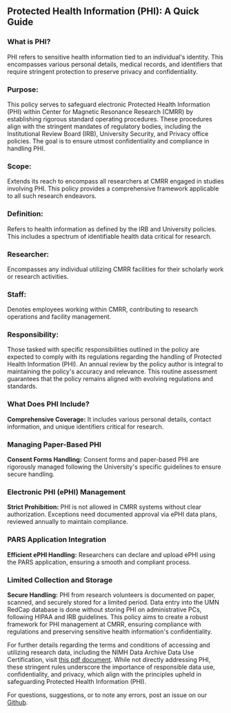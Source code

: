 ## Protected Health Information (PHI): A Quick Guide

### What is PHI?

PHI refers to sensitive health information tied to an individual's identity. This encompasses various personal details, medical records, and identifiers that require stringent protection to preserve privacy and confidentiality.

### Purpose: 

This policy serves to safeguard electronic Protected Health Information (PHI) within Center for Magnetic Resonance Research (CMRR) by establishing rigorous standard operating procedures. These procedures align with the stringent mandates of regulatory bodies, including the Institutional Review Board (IRB), University Security, and Privacy office policies. The goal is to ensure utmost confidentiality and compliance in handling PHI.

### Scope: 
Extends its reach to encompass all researchers at CMRR engaged in studies involving PHI. This policy provides a comprehensive framework applicable to all such research endeavors.

### Definition:
Refers to health information as defined by the IRB and University policies. This includes a spectrum of identifiable health data critical for research.

### Researcher: 
Encompasses any individual utilizing CMRR facilities for their scholarly work or research activities.

### Staff: 
Denotes employees working within CMRR, contributing to research operations and facility management.

### Responsibility:

Those tasked with specific responsibilities outlined in the policy are expected to comply with its regulations regarding the handling of Protected Health Information (PHI).
An annual review by the policy author is integral to maintaining the policy's accuracy and relevance. This routine assessment guarantees that the policy remains aligned with evolving regulations and standards.

### What Does PHI Include?

**Comprehensive Coverage:** It includes various personal details, contact information, and unique identifiers critical for research.

### Managing Paper-Based PHI

**Consent Forms Handling:** Consent forms and paper-based PHI are rigorously managed following the University's specific guidelines to ensure secure handling.

### Electronic PHI (ePHI) Management

**Strict Prohibition:** PHI is not allowed in CMRR systems without clear authorization. Exceptions need documented approval via ePHI data plans, reviewed annually to maintain compliance.

### PARS Application Integration

**Efficient ePHI Handling:** Researchers can declare and upload ePHI using the PARS application, ensuring a smooth and compliant process.

### Limited Collection and Storage

**Secure Handling:** PHI from research volunteers is documented on paper, scanned, and securely stored for a limited period. Data entry into the UMN RedCap database is done without storing PHI on administrative PCs, following HIPAA and IRB guidelines.
This policy aims to create a robust framework for PHI management at CMRR, ensuring compliance with regulations and preserving sensitive health information's confidentiality.

For further details regarding the terms and conditions of accessing and utilizing research data, including the NIMH Data Archive Data Use Certification, visit [this pdf document](https://nda.nih.gov/ndapublicweb/Documents/NDA+Data+Access+Request+DUC+FINAL.pdf).  While not directly addressing PHI, these stringent rules underscore the importance of responsible data use, confidentiality, and privacy, which align with the principles upheld in safeguarding Protected Health Information (PHI).


For questions, suggestions, or to note any errors, post an issue on our [Github](https://github.com/DCAN-Labs/cdni-brain/issues).